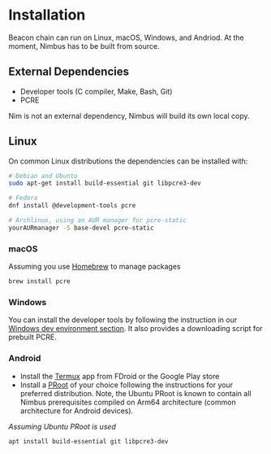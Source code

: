 # Installation

Beacon chain can run on Linux, macOS, Windows, and Andriod. At the moment, Nimbus has to be built from source.

## External Dependencies

- Developer tools (C compiler, Make, Bash, Git)
- PCRE

Nim is not an external dependency, Nimbus will build its own local copy.

## Linux

On common Linux distributions the dependencies can be installed with:

```sh
# Debian and Ubuntu
sudo apt-get install build-essential git libpcre3-dev

# Fedora
dnf install @development-tools pcre

# Archlinux, using an AUR manager for pcre-static
yourAURmanager -S base-devel pcre-static
```

### macOS

Assuming you use [Homebrew](https://brew.sh/) to manage packages

```sh
brew install pcre
```

### Windows

You can install the developer tools by following the instruction in our [Windows dev environment section](./advanced.md#windows-dev-environment).
It also provides a downloading script for prebuilt PCRE.

### Android

- Install the [Termux](https://termux.com) app from FDroid or the Google Play store
- Install a [PRoot](https://wiki.termux.com/wiki/PRoot) of your choice following the instructions for your preferred distribution.
  Note, the Ubuntu PRoot is known to contain all Nimbus prerequisites compiled on Arm64 architecture (common architecture for Android devices).

_Assuming Ubuntu PRoot is used_

```sh
apt install build-essential git libpcre3-dev
```
